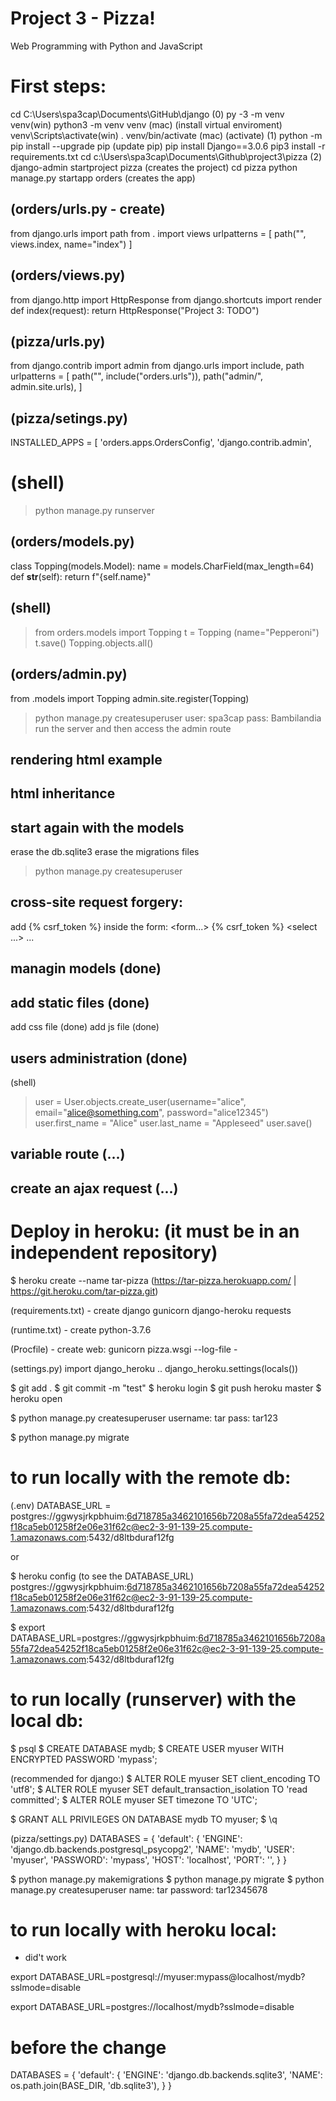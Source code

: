 # Project 3 - Pizza!

Web Programming with Python and JavaScript

# First steps:
cd C:\Users\spa3cap\Documents\GitHub\django (0)
py -3 -m venv venv(win) python3 -m venv venv (mac) (install virtual enviroment)
venv\Scripts\activate(win) . venv/bin/activate (mac) (activate) (1)
python -m pip install --upgrade pip (update pip)
pip install Django==3.0.6
pip3 install -r requirements.txt
cd c:\Users\spa3cap\Documents\Github\project3\pizza (2)
django-admin startproject pizza (creates the project)
cd pizza
python manage.py startapp orders (creates the app)

## (orders/urls.py - create)
from django.urls import path
from . import views
urlpatterns = [
    path("", views.index, name="index")
]

## (orders/views.py)
from django.http import HttpResponse
from django.shortcuts import render
def index(request):
    return HttpResponse("Project 3: TODO")

## (pizza/urls.py)
from django.contrib import admin
from django.urls import include, path
urlpatterns = [
    path("", include("orders.urls")),
    path("admin/", admin.site.urls),
]

## (pizza/setings.py)
INSTALLED_APPS = [
    'orders.apps.OrdersConfig',
    'django.contrib.admin',

 # (shell)
 > python manage.py runserver   

## (orders/models.py)
class Topping(models.Model):
    name = models.CharField(max_length=64)
    def __str__(self):
        return f"{self.name}"

## (shell)
> from orders.models import Topping
> t = Topping (name="Pepperoni")
> t.save()
> Topping.objects.all()

## (orders/admin.py)
from .models import Topping
admin.site.register(Topping)
> python manage.py createsuperuser
> user: spa3cap
> pass: Bambilandia
run the server and then access the admin route

## rendering html example

## html inheritance

## start again with the models
erase the db.sqlite3
erase the migrations files
> python manage.py createsuperuser

## cross-site request forgery:
add {% csrf_token %} inside the form:
<form...>
   {% csrf_token %}
   <select ...> ...

## managin models (done)

## add static files (done)
add css file (done)
add js file (done)

## users administration (done)
(shell)
>
> user = User.objects.create_user(username="alice", email="alice@something.com", password="alice12345")
user.first_name = "Alice"
user.last_name = "Appleseed"
user.save()

## variable route (...)

## create an ajax request (...)



# Deploy in heroku: (it must be in an independent repository)
$ heroku create --name tar-pizza
(https://tar-pizza.herokuapp.com/ | https://git.heroku.com/tar-pizza.git)

(requirements.txt) - create
django
gunicorn
django-heroku
requests

(runtime.txt) - create
python-3.7.6

(Procfile) - create
web: gunicorn pizza.wsgi --log-file -

(settings.py)
import django_heroku
..
django_heroku.settings(locals())

$ git add .
$ git commit -m "test"
$ heroku login
$ git push heroku master
$ heroku open






$ python manage.py createsuperuser
username: tar
pass: tar123

$ python manage.py migrate

# to run locally with the remote db:
(.env)
DATABASE_URL = postgres://ggwysjrkpbhuim:6d718785a3462101656b7208a55fa72dea54252f18ca5eb01258f2e06e31f62c@ec2-3-91-139-25.compute-1.amazonaws.com:5432/d8ltbduraf12fg

or

$ heroku config (to see the DATABASE_URL)
postgres://ggwysjrkpbhuim:6d718785a3462101656b7208a55fa72dea54252f18ca5eb01258f2e06e31f62c@ec2-3-91-139-25.compute-1.amazonaws.com:5432/d8ltbduraf12fg

$ export DATABASE_URL=postgres://ggwysjrkpbhuim:6d718785a3462101656b7208a55fa72dea54252f18ca5eb01258f2e06e31f62c@ec2-3-91-139-25.compute-1.amazonaws.com:5432/d8ltbduraf12fg

# to run locally (runserver) with the local db:

$ psql
$ CREATE DATABASE mydb;
$ CREATE USER myuser WITH ENCRYPTED PASSWORD 'mypass';

(recommended for django:)
$ ALTER ROLE myuser SET client_encoding TO 'utf8';
$ ALTER ROLE myuser SET default_transaction_isolation TO 'read committed';
$ ALTER ROLE myuser SET timezone TO 'UTC';

$ GRANT ALL PRIVILEGES ON DATABASE mydb TO myuser;
$ \q

(pizza/settings.py)
DATABASES = {
    'default': {
        'ENGINE': 'django.db.backends.postgresql_psycopg2',
        'NAME': 'mydb',
        'USER': 'myuser',
        'PASSWORD': 'mypass',
        'HOST': 'localhost',
        'PORT': '',
    }
}

$ python manage.py makemigrations
$ python manage.py migrate
$ python manage.py createsuperuser
name: tar
password: tar12345678

# to run locally with heroku local:
- did't work

export DATABASE_URL=postgresql://myuser:mypass@localhost/mydb?sslmode=disable   

export DATABASE_URL=postgres://localhost/mydb?sslmode=disable


# before the change
DATABASES = {
    'default': {
        'ENGINE': 'django.db.backends.sqlite3',
        'NAME': os.path.join(BASE_DIR, 'db.sqlite3'),
    }
}
